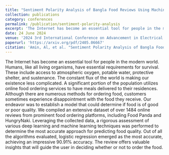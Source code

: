 ```yaml
---
title: "Sentiment Polarity Analysis of Bangla Food Reviews Using Machine and Deep Learning Algorithms"
collection: publications
category: conferences
permalink: /publication/sentiment-polarity-analysis
excerpt: 'The Internet has become an essential tool for people in the modern world. Humans, like all living organisms, have essential requirements for survival. These include access to atmospheric oxygen, potable water, protective shelter, and sustenance. The constant flux of the world is making our existence less complicated. A significant portion of the population utilizes online food ordering services to have meals delivered to their residences. Although there are numerous methods for ordering food, customers sometimes experience disappointment with the food they receive. Our endeavor was to establish a model that could determine if food is of good or poor quality. We compiled an extensive dataset of over 1484 online reviews from prominent food ordering platforms, including Food Panda and HungryNaki. Leveraging the collected data, a rigorous assessment of various deep learning and machine learning techniques was performed to determine the most accurate approach for predicting food quality. Out of all the algorithms evaluated, logistic regression emerged as the most accurate, achieving an impressive 90.91% accuracy. The review offers valuable insights that will guide the user in deciding whether or not to order the food.'
date: 24 June 2024
venue: '2024 3rd International Conference on Advancement in Electrical and Electronic Engineering (ICAEEE)'
paperurl: 'https://arxiv.org/pdf/2405.06667'
citation: 'Amin, Al, et al. "Sentiment Polarity Analysis of Bangla Food Reviews Using Machine and Deep Learning Algorithms." 2024 3rd International Conference on Advancement in Electrical and Electronic Engineering (ICAEEE). IEEE, 2024.'
---
```


The Internet has become an essential tool for people in the modern world. Humans, like all living organisms, have essential requirements for survival. These include access to atmospheric oxygen, potable water, protective shelter, and sustenance. The constant flux of the world is making our existence less complicated. A significant portion of the population utilizes online food ordering services to have meals delivered to their residences. Although there are numerous methods for ordering food, customers sometimes experience disappointment with the food they receive. Our endeavor was to establish a model that could determine if food is of good or poor quality. We compiled an extensive dataset of over 1484 online reviews from prominent food ordering platforms, including Food Panda and HungryNaki. Leveraging the collected data, a rigorous assessment of various deep learning and machine learning techniques was performed to determine the most accurate approach for predicting food quality. Out of all the algorithms evaluated, logistic regression emerged as the most accurate, achieving an impressive 90.91% accuracy. The review offers valuable insights that will guide the user in deciding whether or not to order the food.
